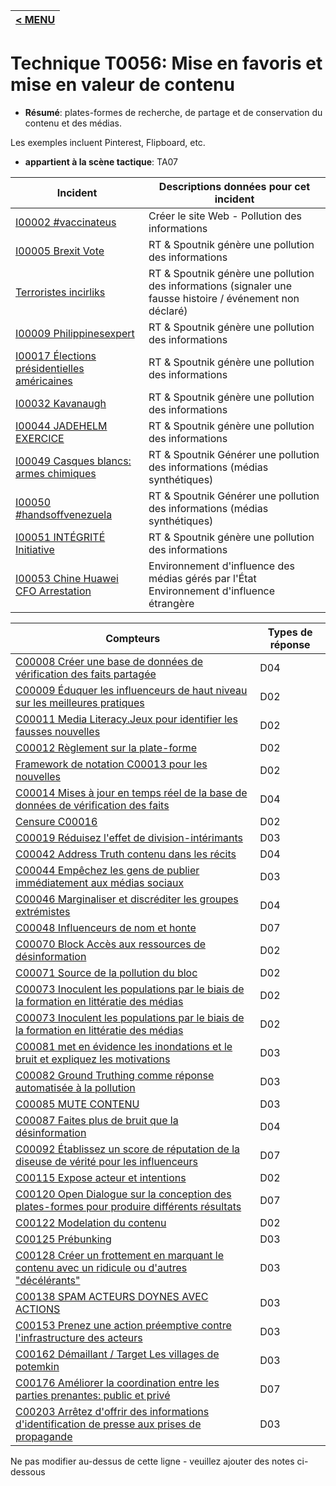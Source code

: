 |[< MENU](../../README.md)|
|---|
# Technique T0056: Mise en favoris et mise en valeur de contenu

* **Résumé**: plates-formes de recherche, de partage et de conservation du contenu et des médias.

Les exemples incluent Pinterest, Flipboard, etc.

* **appartient à la scène tactique**: TA07


|Incident |Descriptions données pour cet incident |
|-------- |-------------------- |
|[I00002 #vaccinateus](../generated_pages/incidents/I00002.md) |Créer le site Web - Pollution des informations |
|[I00005 Brexit Vote](../generated_pages/incidents/I00005.md) |RT & Spoutnik génère une pollution des informations |
|[Terroristes incirliks](../generated_pages/incidents/I00007.md) |RT & Spoutnik génère une pollution des informations (signaler une fausse histoire / événement non déclaré) |
|[I00009 Philippinesexpert](../generated_pages/incidents/I00009.md) |RT & Spoutnik génère une pollution des informations |
|[I00017 Élections présidentielles américaines](../generated_pages/incidents/I00017.md) |RT & Spoutnik génère une pollution des informations ||[I00029 MH17 Investigation](../generated_pages/incidents/I00029.md) |RT & Spoutnik Générer une pollution des informations (médias synthétiques) |
|[I00032 Kavanaugh](../generated_pages/incidents/I00032.md) |RT & Spoutnik génère une pollution des informations |
|[I00044 JADEHELM EXERCICE](../generated_pages/incidents/I00044.md) |RT & Spoutnik génère une pollution des informations |
|[I00049 Casques blancs: armes chimiques](../generated_pages/incidents/I00049.md) |RT & Spoutnik Générer une pollution des informations (médias synthétiques) |
|[I00050 #handsoffvenezuela](../generated_pages/incidents/I00050.md) |RT & Spoutnik Générer une pollution des informations (médias synthétiques) |
|[I00051 INTÉGRITÉ Initiative](../generated_pages/incidents/I00051.md) |RT & Spoutnik génère une pollution des informations |
|[I00053 Chine Huawei CFO Arrestation](../generated_pages/incidents/I00053.md) |Environnement d'influence des médias gérés par l'État Environnement d'influence étrangère ||[I00063 Scandale du dopage olympique](../generated_pages/incidents/I00063.md) |RT & Spoutnik Générer une pollution des informations (médias synthétiques) |



|Compteurs |Types de réponse |
|-------- |-------------- |
|[C00008 Créer une base de données de vérification des faits partagée](../generated_pages/counters/C00008.md) |D04 |
|[C00009 Éduquer les influenceurs de haut niveau sur les meilleures pratiques](../generated_pages/counters/C00009.md) |D02 |
|[C00011 Media Literacy.Jeux pour identifier les fausses nouvelles](../generated_pages/counters/C00011.md) |D02 |
|[C00012 Règlement sur la plate-forme](../generated_pages/counters/C00012.md) |D02 |
|[Framework de notation C00013 pour les nouvelles](../generated_pages/counters/C00013.md) |D02 |
|[C00014 Mises à jour en temps réel de la base de données de vérification des faits](../generated_pages/counters/C00014.md) |D04 |
|[Censure C00016](../generated_pages/counters/C00016.md) |D02 |
|[C00019 Réduisez l'effet de division-intérimants](../generated_pages/counters/C00019.md) |D03 ||[C00036 Infiltrez le groupe pour discréditer les leaders (diviser)](../generated_pages/counters/C00036.md) |D02 |
|[C00042 Address Truth contenu dans les récits](../generated_pages/counters/C00042.md) |D04 |
|[C00044 Empêchez les gens de publier immédiatement aux médias sociaux](../generated_pages/counters/C00044.md) |D03 |
|[C00046 Marginaliser et discréditer les groupes extrémistes](../generated_pages/counters/C00046.md) |D04 |
|[C00048 Influenceurs de nom et honte](../generated_pages/counters/C00048.md) |D07 |
|[C00070 Block Accès aux ressources de désinformation](../generated_pages/counters/C00070.md) |D02 |
|[C00071 Source de la pollution du bloc](../generated_pages/counters/C00071.md) |D02 |
|[C00073 Inoculent les populations par le biais de la formation en littératie des médias](../generated_pages/counters/C00073.md) |D02 |
|[C00073 Inoculent les populations par le biais de la formation en littératie des médias](../generated_pages/counters/C00073.md) |D02 ||[C00078 Modifier les algorithmes de recherche pour le contenu de désinformation](../generated_pages/counters/C00078.md) |D03 |
|[C00081 met en évidence les inondations et le bruit et expliquez les motivations](../generated_pages/counters/C00081.md) |D03 |
|[C00082 Ground Truthing comme réponse automatisée à la pollution](../generated_pages/counters/C00082.md) |D03 |
|[C00085 MUTE CONTENU](../generated_pages/counters/C00085.md) |D03 |
|[C00087 Faites plus de bruit que la désinformation](../generated_pages/counters/C00087.md) |D04 |
|[C00092 Établissez un score de réputation de la diseuse de vérité pour les influenceurs](../generated_pages/counters/C00092.md) |D07 |
|[C00115 Expose acteur et intentions](../generated_pages/counters/C00115.md) |D02 |
|[C00120 Open Dialogue sur la conception des plates-formes pour produire différents résultats](../generated_pages/counters/C00120.md) |D07 |
|[C00122 Modelation du contenu](../generated_pages/counters/C00122.md) |D02 |
|[C00125 Prébunking](../generated_pages/counters/C00125.md) |D03 ||[C00126 Alerte ambre des médias sociaux](../generated_pages/counters/C00126.md) |D03 |
|[C00128 Créer un frottement en marquant le contenu avec un ridicule ou d'autres "décélérants"](../generated_pages/counters/C00128.md) |D03 |
|[C00138 SPAM ACTEURS DOYNES AVEC ACTIONS](../generated_pages/counters/C00138.md) |D03 |
|[C00153 Prenez une action préemptive contre l'infrastructure des acteurs](../generated_pages/counters/C00153.md) |D03 |
|[C00162 Démaillant / Target Les villages de potemkin](../generated_pages/counters/C00162.md) |D03 |
|[C00176 Améliorer la coordination entre les parties prenantes: public et privé](../generated_pages/counters/C00176.md) |D07 |
|[C00203 Arrêtez d'offrir des informations d'identification de presse aux prises de propagande](../generated_pages/counters/C00203.md) |D03 |


Ne pas modifier au-dessus de cette ligne - veuillez ajouter des notes ci-dessous